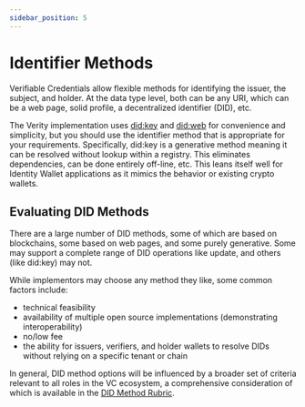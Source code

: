 ```yaml
---
sidebar_position: 5
---
```


# Identifier Methods

Verifiable Credentials allow flexible methods for identifying the issuer, the subject, and holder. At the data type level, both can be any URI, which can be a web page, solid profile, a decentralized identifier (DID), etc.

The Verity implementation uses [did:key](https://w3c-ccg.github.io/did-method-key/) and [did:web](https://w3c-ccg.github.io/did-method-web/) for convenience and simplicity, but you should use the identifier method that is appropriate for your requirements. Specifically, did:key is a generative method meaning it can be resolved without lookup within a registry. This eliminates dependencies, can be done entirely off-line, etc. This leans itself well for Identity Wallet applications as it mimics the behavior or existing crypto wallets.

## Evaluating DID Methods

There are a large number of DID methods, some of which are based on blockchains, some based on web pages, and some purely generative. Some may support a complete range of DID operations like update, and others (like did:key) may not.

While implementors may choose any method they like, some common factors include:

- technical feasibility
- availability of multiple open source implementations (demonstrating interoperability)
- no/low fee
- the ability for issuers, verifiers, and holder wallets to resolve DIDs without relying on a specific tenant or chain

In general, DID method options will be influenced by a broader set of criteria relevant to all roles in the VC ecosystem, a comprehensive consideration of which is available in the [DID Method Rubric](https://w3c.github.io/did-rubric).

